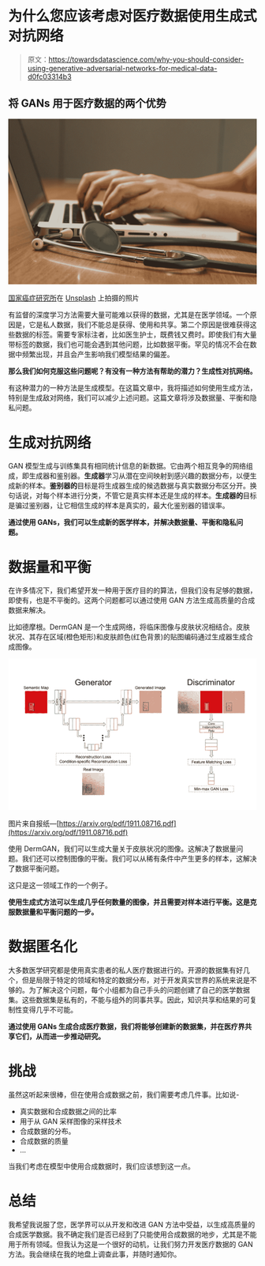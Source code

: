 # 为什么您应该考虑对医疗数据使用生成式对抗网络

> 原文：<https://towardsdatascience.com/why-you-should-consider-using-generative-adversarial-networks-for-medical-data-d0fc03314b3>

## 将 GANs 用于医疗数据的两个优势

![](img/fe35eff171365addd3162bf0136e7566.png)

[国家癌症研究所](https://unsplash.com/@nci?utm_source=medium&utm_medium=referral)在 [Unsplash](https://unsplash.com?utm_source=medium&utm_medium=referral) 上拍摄的照片

有监督的深度学习方法需要大量可能难以获得的数据，尤其是在医学领域。一个原因是，它是私人数据，我们不能总是获得、使用和共享。第二个原因是很难获得这些数据的标签。需要专家标注者，比如医生护士，既费钱又费时。即使我们有大量带标签的数据，我们也可能会遇到其他问题，比如数据平衡。罕见的情况不会在数据中频繁出现，并且会产生影响我们模型结果的偏差。

**那么我们如何克服这些问题呢？有没有一种方法有帮助的潜力？生成性对抗网络。**

有这种潜力的一种方法是生成模型。在这篇文章中，我将描述如何使用生成方法，特别是生成敌对网络，我们可以减少上述问题。这篇文章将涉及数据量、平衡和隐私问题。

# 生成对抗网络

GAN 模型生成与训练集具有相同统计信息的新数据。它由两个相互竞争的网络组成，即生成器和鉴别器。**生成器**学习从潜在空间映射到感兴趣的数据分布，以便生成新的样本。**鉴别器的**目标是将生成器生成的候选数据与真实数据分布区分开。换句话说，对每个样本进行分类，不管它是真实样本还是生成的样本。**生成器的**目标是骗过鉴别器，让它相信生成的样本是真实的，最大化鉴别器的错误率。

**通过使用 GANs，我们可以生成新的医学样本，并解决数据量、平衡和隐私问题。**

# 数据量和平衡

在许多情况下，我们希望开发一种用于医疗目的的算法，但我们没有足够的数据，即使有，也是不平衡的。这两个问题都可以通过使用 GAN 方法生成高质量的合成数据来解决。

比如德摩根。DermGAN 是一个生成网络，将临床图像与皮肤状况相结合。皮肤状况、其存在区域(橙色矩形)和皮肤颜色(红色背景)的贴图编码通过生成器生成合成图像。

![](img/aae650f57ec1a6c04c27bde3cd33b96a.png)

图片来自报纸—[https://arxiv.org/pdf/1911.08716.pdf](https://arxiv.org/pdf/1911.08716.pdf)

使用 DermGAN，我们可以生成大量关于皮肤状况的图像。这解决了数据量问题。我们还可以控制图像的平衡。我们可以从稀有条件中产生更多的样本，这解决了数据平衡问题。

这只是这一领域工作的一个例子。

**使用生成式方法可以生成几乎任何数量的图像，并且需要对样本进行平衡。这是克服数据量和平衡问题的一步。**

# 数据匿名化

大多数医学研究都是使用真实患者的私人医疗数据进行的。开源的数据集有好几个，但是局限于特定的领域和特定的数据分布，对于开发真实世界的系统来说是不够的。为了解决这个问题，每个小组都为自己手头的问题创建了自己的医学数据集。这些数据集是私有的，不能与组外的同事共享。因此，知识共享和结果的可复制性变得几乎不可能。

**通过使用 GANs 生成合成医疗数据，我们将能够创建新的数据集，并在医疗界共享它们，从而进一步推动研究。**

# 挑战

虽然这听起来很棒，但在使用合成数据之前，我们需要考虑几件事。比如说-

*   真实数据和合成数据之间的比率
*   用于从 GAN 采样图像的采样技术
*   合成数据的分布。
*   合成数据的质量
*   …

当我们考虑在模型中使用合成数据时，我们应该想到这一点。

# 总结

我希望我说服了您，医学界可以从开发和改进 GAN 方法中受益，以生成高质量的合成医学数据。我不确定我们是否已经到了只能使用合成数据的地步，尤其是不能用于所有领域。但我认为这是一个很好的动机，让我们努力开发医疗数据的 GAN 方法。我会继续在我的地盘上调查此事，并随时通知你。

[](https://openaccess.thecvf.com/content/CVPR2021W/ISIC/html/Bissoto_GAN-Based_Data_Augmentation_and_Anonymization_for_Skin-Lesion_Analysis_A_Critical_CVPRW_2021_paper.html)  [](https://arxiv.org/abs/1911.08716) 